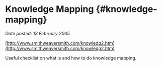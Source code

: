 # Knowledge Mapping {#knowledge-mapping}

_Date posted: 13 February 2005_

[http://www.smithweaversmith.com/knowledg2.htm](http://www.smithweaversmith.com/knowledg2.htm)

Useful checklist on what is and how to do knowledge mapping.